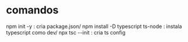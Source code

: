 # comandos
npm init -y : cria package.json/
npm install -D typescript ts-node : instala typescript como dev/
npx tsc --init : cria ts config
